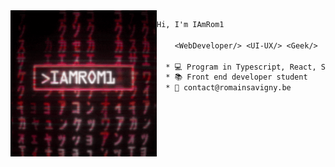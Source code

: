 <img align="left" height="234" src="./hack.gif"/>

```diff
Hi, I'm IAmRom1 

    <WebDeveloper/> <UI-UX/> <Geek/>
  
  * 💻 Program in Typescript, React, SCSS
  * 📚 Front end developer student
  * 📧 contact@romainsavigny.be

```

